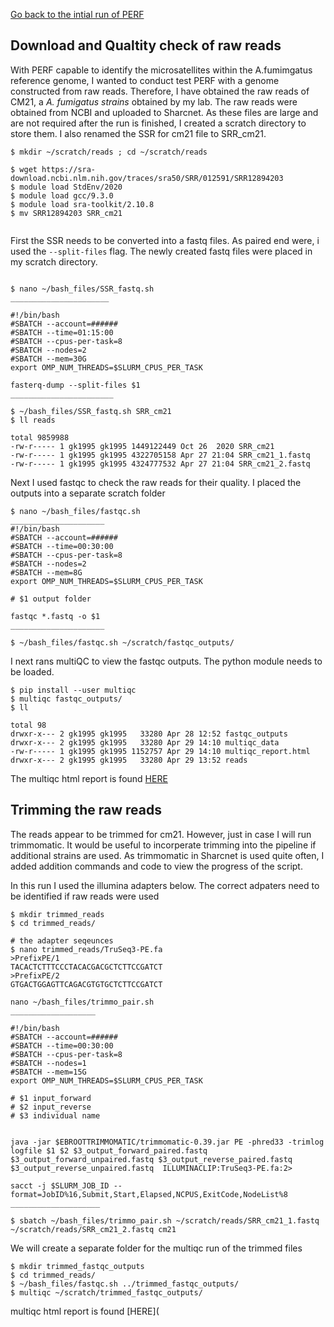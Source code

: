 [Go back to the intial run of PERF](https://github.com/GregK10/GK_722_project/blob/main/1_Perf_and_the_reference_genome.md)

## Download and Qualtity check of raw reads

With PERF capable to identify the microsatellites within the A.fumimgatus reference genome, I wanted to conduct test PERF with a genome constructed from raw reads.
Therefore, I have obtained the raw reads of CM21, a _A. fumigatus strains_ obtained by my lab. The raw reads were obtained from NCBI and uploaded to Sharcnet. As these files are large and are not required after the run is finished, I created a scratch directory to store them. I also renamed the SSR for cm21 file to SRR_cm21.

```{bash}
$ mkdir ~/scratch/reads ; cd ~/scratch/reads
 
$ wget https://sra-download.ncbi.nlm.nih.gov/traces/sra50/SRR/012591/SRR12894203
$ module load StdEnv/2020
$ module load gcc/9.3.0
$ module load sra-toolkit/2.10.8
$ mv SRR12894203 SRR_cm21
 
```
 
First the SSR needs to be converted into a fastq files. As paired end were, i used the ```--split-files``` flag. The newly created fastq files were placed in my scratch directory.

```{bash}

$ nano ~/bash_files/SSR_fastq.sh
______________________

#!/bin/bash
#SBATCH --account=######
#SBATCH --time=01:15:00
#SBATCH --cpus-per-task=8
#SBATCH --nodes=2
#SBATCH --mem=30G
export OMP_NUM_THREADS=$SLURM_CPUS_PER_TASK

fasterq-dump --split-files $1
_______________________

$ ~/bash_files/SSR_fastq.sh SRR_cm21
$ ll reads

total 9859988
-rw-r----- 1 gk1995 gk1995 1449122449 Oct 26  2020 SRR_cm21
-rw-r----- 1 gk1995 gk1995 4322705158 Apr 27 21:04 SRR_cm21_1.fastq
-rw-r----- 1 gk1995 gk1995 4324777532 Apr 27 21:04 SRR_cm21_2.fastq

```

Next I used fastqc to check the raw reads for their quality. I placed the outputs into a separate scratch folder

```{bash}
$ nano ~/bash_files/fastqc.sh
_____________________
#!/bin/bash
#SBATCH --account=######
#SBATCH --time=00:30:00
#SBATCH --cpus-per-task=8
#SBATCH --nodes=2
#SBATCH --mem=8G
export OMP_NUM_THREADS=$SLURM_CPUS_PER_TASK

# $1 output folder

fastqc *.fastq -o $1
_____________________

$ ~/bash_files/fastqc.sh ~/scratch/fastqc_outputs/

```

I next rans multiQC to view the fastqc outputs. The python module needs to be loaded.
```{bash}
$ pip install --user multiqc
$ multiqc fastqc_outputs/
$ ll

total 98
drwxr-x--- 2 gk1995 gk1995   33280 Apr 28 12:52 fastqc_outputs
drwxr-x--- 2 gk1995 gk1995   33280 Apr 29 14:10 multiqc_data
-rw-r----- 1 gk1995 gk1995 1152757 Apr 29 14:10 multiqc_report.html
drwxr-x--- 2 gk1995 gk1995   33280 Apr 29 13:52 reads
```
The multiqc html report is found [HERE](https://rpubs.com/Greg1995/multiqc_cm21_raw)

## Trimming the raw reads

The reads appear to be trimmed for cm21. However, just in case I will run trimmomatic. It would be useful to incorperate trimming into the pipeline if additional strains are used. As trimmomatic in Sharcnet is used quite often, I added addition commands and code to view the progress of the script. 

In this run I used the illumina adapters below. The correct adpaters need to be identified if raw reads were used


```{bash}
$ mkdir trimmed_reads
$ cd trimmed_reads/

# the adapter seqeunces
$ nano trimmed_reads/TruSeq3-PE.fa
>PrefixPE/1
TACACTCTTTCCCTACACGACGCTCTTCCGATCT
>PrefixPE/2
GTGACTGGAGTTCAGACGTGTGCTCTTCCGATCT

nano ~/bash_files/trimmo_pair.sh
___________________

#!/bin/bash
#SBATCH --account=######
#SBATCH --time=00:30:00
#SBATCH --cpus-per-task=8
#SBATCH --nodes=1
#SBATCH --mem=15G
export OMP_NUM_THREADS=$SLURM_CPUS_PER_TASK

# $1 input_forward
# $2 input_reverse
# $3 individual name


java -jar $EBROOTTRIMMOMATIC/trimmomatic-0.39.jar PE -phred33 -trimlog logfile $1 $2 $3_output_forward_paired.fastq $3_output_forward_unpaired.fastq $3_output_reverse_paired.fastq  $3_output_reverse_unpaired.fastq  ILLUMINACLIP:TruSeq3-PE.fa:2>

sacct -j $SLURM_JOB_ID --format=JobID%16,Submit,Start,Elapsed,NCPUS,ExitCode,NodeList%8
____________________

$ sbatch ~/bash_files/trimmo_pair.sh ~/scratch/reads/SRR_cm21_1.fastq ~/scratch/reads/SRR_cm21_2.fastq cm21
```


We will create a separate folder for the multiqc run of the trimmed files

```{bash}
$ mkdir trimmed_fastqc_outputs
$ cd trimmed_reads/
$ ~/bash_files/fastqc.sh ../trimmed_fastqc_outputs/
$ multiqc ~/scratch/trimmed_fastqc_outputs/

```

multiqc html report is found [HERE](























